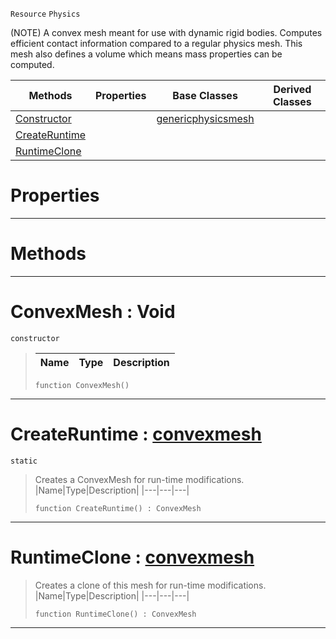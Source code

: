  `Resource` `Physics`



(NOTE) A convex mesh meant for use with dynamic rigid bodies. Computes efficient contact information compared to a regular physics mesh. This mesh also defines a volume which means mass properties can be computed.

|Methods|Properties|Base Classes|Derived Classes|
|---|---|---|---|
|[ Constructor](convexmesh.md#convexmesh-void)| |[genericphysicsmesh](genericphysicsmesh.md)| |
|[ CreateRuntime](convexmesh.md#createruntime-zilch-engin)| | | |
|[ RuntimeClone](convexmesh.md#runtimeclone-zilch-engine)| | | |


 #  Properties


---  
 #  Methods


---  
 #  ConvexMesh : Void

 `constructor`

> 
> |Name|Type|Description|
> |---|---|---|
> ```TS:Nada
> function ConvexMesh()
> ``` 


---  
 #  CreateRuntime : [convexmesh](convexmesh.md)

 `static`

> Creates a ConvexMesh for run-time modifications.
> |Name|Type|Description|
> |---|---|---|
> ```TS:Nada
> function CreateRuntime() : ConvexMesh
> ``` 


---  
 #  RuntimeClone : [convexmesh](convexmesh.md)

> Creates a clone of this mesh for run-time modifications.
> |Name|Type|Description|
> |---|---|---|
> ```TS:Nada
> function RuntimeClone() : ConvexMesh
> ``` 


---  
 

 